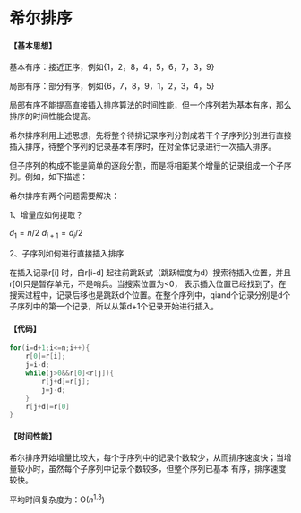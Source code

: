 # 希尔排序

#### 【基本思想】

基本有序：接近正序，例如{1，2，8，4，5，6，7，3，9}

局部有序：部分有序，例如{6，7，8，9，1，2，3，4，5}

局部有序不能提高直接插入排序算法的时间性能，但一个序列若为基本有序，那么排序的时间性能会提高。

希尔排序利用上述思想，先将整个待排记录序列分割成若干个子序列分别进行直接插入排序，待整个序列的记录基本有序时，在对全体记录进行一次插入排序。

但子序列的构成不能是简单的逐段分割，而是将相距某个增量的记录组成一个子序列。例如，如下描述：

希尔排序有两个问题需要解决：

1、增量应如何提取？

$d_1 = n/2$  $d_{i+1}=d_i/2$

2、子序列如何进行直接插入排序

在插入记录r[i] 时，自r[i-d] 起往前跳跃式（跳跃幅度为d）搜索待插入位置，并且r[0]只是暂存单元，不是哨兵。当搜索位置为<0， 表示插入位置已经找到了。在搜索过程中，记录后移也是跳跃d个位置。在整个序列中，qiand个记录分别是d个子序列中的第一个记录，所以从第d+1个记录开始进行插入。

#### 【代码】

```c++
for(i=d+1;i<=n;i++){
	r[0]=r[i];
	j=i-d;
	while(j>0&&r[0]<r[j]){
		r[j+d]=r[j];
		j=j-d;
	}
	r[j+d]=r[0]
} 
```

#### 【时间性能】

希尔排序开始增量比较大，每个子序列中的记录个数较少，从而排序速度快；当增量较小时，虽然每个子序列中记录个数较多，但整个序列已基本 有序，排序速度较快。

平均时间复杂度为：O($n^{1.3}$)

